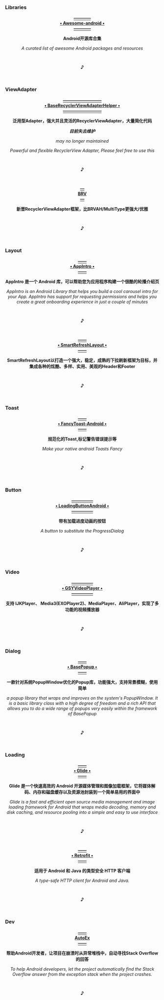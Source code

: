 ### Libraries
  <p align="center">
  <a href="https://snowdream86.gitbooks.io/awesome-android/content">
                                                    <b>————<br>• Awesome-android •<br>————</b>
  </a></p>
  <p align="center">                                      <b>Android开源库合集</b></p>
  <p align="center">                     <i>A curated list of awesome Android packages and resources</i></p>
  <br><p align="center"><b>♪</b></p><br>


### ViewAdapter
  <p align="center"><a href="https://github.com/CymChad/BaseRecyclerViewAdapterHelper">
                                                <b>—————————<br>• BaseRecyclerViewAdapterHelper •<br>—————————</b>
  </a></p>
  <p align="center">                         <b>泛用型Adapter，强大并且灵活的RecyclerViewAdapter，大量简化代码</b></p>
    <p align="center">                                               <b><i>目前失去维护</b></i></p>
    <p align="center">                                         <i>may no longer maintained</i></p>
  <p align="center">                    <i>Powerful and flexible RecyclerView Adapter, Please feel free to use this</i></p>
  <br><p align="center"><b>♪</b></p><br>
  
  <p align="center"><a href="https://github.com/CymChad/BaseRecyclerViewAdapterHelper">
                                                                 <b>—<br> BRV <br>—</b>
  </a></p>
  <p align="center">                         <b>新晋RecyclerViewAdapter框架，比BRVAH/MultiType更强大/优雅</b></p>
  <br><p align="center"><b>♪</b></p><br>

### Layout
  <p align="center"><a href="https://github.com/AppIntro/AppIntro">
                                                         <b>——<br>• AppIntro •<br>——</b>
  </a></p>
  <p align="center">            <b>AppIntro 是一个 Android 库，可以帮助您为应用程序构建一个很酷的轮播介绍页</b></p>
  <p align="center"><i>AppIntro is an Android Library that helps you build a cool carousel intro for your App. AppIntro has support for requesting permissions and helps you create a great onboarding experience in just a couple of minutes</i></p>
  <br><p align="center"><b>♪</b></p><br>
  
  <p align="center"><a href="https://github.com/scwang90/SmartRefreshLayout">
                                                         <b>——<br>• SmartRefreshLayout •<br>——</b>
  </a></p>
  <p align="center">   <b>SmartRefreshLayout以打造一个强大，稳定，成熟的下拉刷新框架为目标，并集成各种的炫酷、多样、实用、美观的Header和Footer</b></p>
  <br><p align="center"><b>♪</b></p><br>

### Toast
  <p align="center"><a href="https://github.com/Shashank02051997/FancyToast-Android">
                                                         <b>——<br>• FancyToast-Android •<br>——</b>
  </a></p>
  <p align="center">                                     <b>规范化的Toast,标记警告错误提示等</b></p>
  <p align="center">                                 <i>Make your native android Toasts Fancy</i></p>
  <br><p align="center"><b>♪</b></p><br>
  

### Button
  <p align="center"><a href="https://github.com/leandroBorgesFerreira/LoadingButtonAndroid">
                                                       <b>—————<br>• LoadingButtonAndroid •<br>—————</b>
  </a></p>
  <p align="center">                                         <b>带有加载进度动画的按钮</b></p>
  <p align="center">                                <i>A button to substitute the ProgressDialog</i></p>
  <br><p align="center"><b>♪</b></p><br>

### Video
  <p align="center"><a href="https://github.com/CarGuo/GSYVideoPlayer">
                                                       <b>—————<br>• GSYVideoPlayer •<br>—————</b>
  </a></p>
  <p align="center">            <b>支持 IJKPlayer、 Media3(EXOPlayer2)、MediaPlayer、AliPlayer，实现了多功能的视频播放器</b></p>
  <br><p align="center"><b>♪</b></p><br>

### Dialog
  <p align="center"><a href="https://github.com/razerdp/BasePopup">
                                                             <b>——<br>• BasePopup •<br>——</b>
  </a></p>
  <p align="center">                      <b>一款针对系统PopupWindow优化的Popup库，功能强大，支持背景模糊，使用简单</b></p>
  <p align="center"><i>a popup library that wraps and improves on the system's PopupWindow. It is a basic library class with a high degree of freedom and a rich API that allows you to do a wide range of popups very easily within the framework of BasePopup</i></p>
  <br><p align="center"><b>♪</b></p><br>

### Loading
  <p align="center"><a href="https://github.com/bumptech/glide">
                                                               <b>——<br>• Glide •<br>——</b>
  </a></p>
  <p align="center">      <b>Glide 是一个快速高效的 Android 开源媒体管理和图像加载框架，它将媒体解码、内存和磁盘缓存以及资源池封装到一个简单易用的界面中</b></p>
  <p align="center"><i>Glide is a fast and efficient open source media management and image loading framework for Android that wraps media decoding, memory and disk caching, and resource pooling into a simple and easy to use interface</i></p>
  <br><p align="center"><b>♪</b></p><br>

  <p align="center"><a href="https://github.com/square/retrofit">
                                                               <b>——<br>• Retrofit •<br>——</b>
  </a></p>
  <p align="center">                                <b>适用于 Android 和 Java 的类型安全 HTTP 客户端</b></p>
  <p align="center">                                <i>A type-safe HTTP client for Android and Java.</i></p>
  <br><p align="center"><b>♪</b></p><br>

### Dev
  <p align="center"><a href="https://github.com/BolexLiu/AutoEx">
                                                             <b>——<br>AutoEx<br>——</b>
  </a></p>
  <p align="center">                      <b>帮助Android开发者，让项目在崩溃时从异常堆栈中，自动寻找Stack Overflow的回答</b></p>
  <p align="center"><i>To help Android developers, let the project automatically find the Stack Overflow answer from the exception stack when the project crashes.</i></p>
  <br><p align="center"><b>♪</b></p><br>
